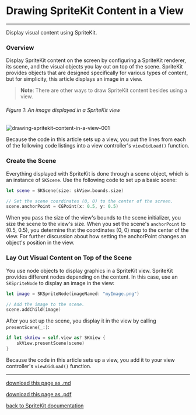 # Drawing SpriteKit Content in a View

---------------------

Display visual content using SpriteKit.

### Overview

Display SpriteKit content on the screen by configuring a SpriteKit renderer, its scene, and the visual objects you lay out on top of the scene. SpriteKit provides objects that are designed specifically for various types of content, but for simplicity, this article displays an image in a view.

> __Note__:
> There are other ways to draw SpriteKit content besides using a view.

###### Figure 1: An image displayed in a SpriteKit view

![drawing-spritekit-content-in-a-view-001](/images/001-drawing-spritekit-content-in-a-view-001.png)

Because the code in this article sets up a view, you put the lines from each of the following code listings into a view controller's `viewDidLoad()` function.

### Create the Scene

Everything displayed with SpriteKit is done through a scene object, which is an instance of `SKScene`. Use the following code to set up a basic scene:

```swift
let scene = SKScene(size: skView.bounds.size)

// Set the scene coordinates (0, 0) to the center of the screen.
scene.anchorPoint = CGPoint(x: 0.5, y: 0.5)
```

When you pass the size of the view's bounds to the scene initializer, you size the scene to the view's size. When you set the scene's `anchorPoint` to (0.5, 0.5), you determine that the coordinates (0, 0) map to the center of the view.
For further discussion about how setting the anchorPoint changes an object's position in the view.

### Lay Out Visual Content on Top of the Scene

You use node objects to display graphics in a SpriteKit view. SpriteKit provides different nodes depending on the content. In this case, use an `SKSpriteNode` to display an image in the view:

```swift
let image = SKSpriteNode(imageNamed: "myImage.png")

// Add the image to the scene.
scene.addChild(image)
```

After you set up the scene, you display it in the view by calling `presentScene(_:)`:

```swift
if let skView = self.view as? SKView { 
    skView.presentScene(scene)
}
```

Because the code in this article sets up a view, you add it to your view controller's `viewDidLoad()` function.

---------------------------------

[download this page as .md](https://raw.githubusercontent.com/retrokid/retrokid.github.io/master/tech_notes/spritekit_documentation/001-drawing-spritekit-content-in-a-view.md)

[download this page as .pdf](https://github.com/retrokid/retrokid.github.io/raw/master/tech_notes/spritekit_documentation/001-drawing-spritekit-content-in-a-view.pdf)

[back to SpriteKit documentation](./spritekit-documentation)

